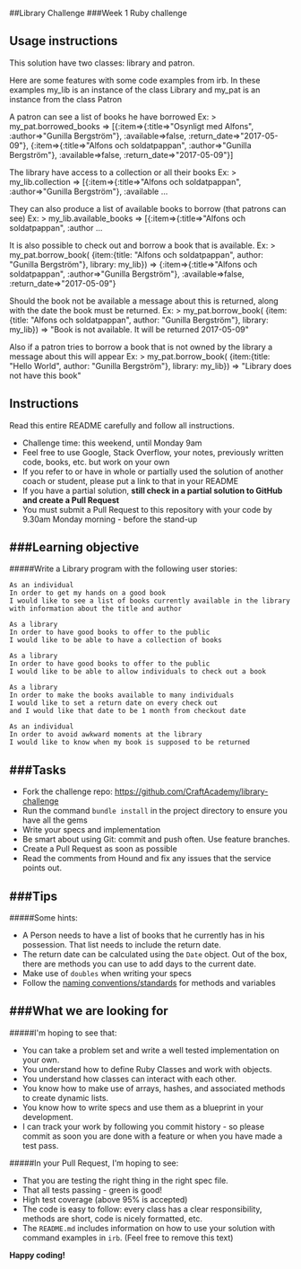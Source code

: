 ##Library Challenge
###Week 1 Ruby challenge

Usage instructions
----------------------
This solution have two classes: library and patron.

Here are some features with some code examples from irb.
In these examples my_lib is an instance of the class Library
and my_pat is an instance from the class Patron

A patron can see a list of books he have borrowed
Ex: > my_pat.borrowed_books
 => [{:item=>{:title=>"Osynligt med Alfons", :author=>"Gunilla Bergström"},
      :available=>false, :return_date=>"2017-05-09"},
      {:item=>{:title=>"Alfons och soldatpappan",
      :author=>"Gunilla Bergström"}, :available=>false,
      :return_date=>"2017-05-09"}]

The library have access to a collection or all their books
Ex: > my_lib.collection
 => [{:item=>{:title=>"Alfons och soldatpappan",
      :author=>"Gunilla Bergström"}, :available ...

They can also produce a list of available books to borrow (that patrons can see)
Ex: > my_lib.available_books
 => [{:item=>{:title=>"Alfons och soldatpappan", :author ...

It is also possible to check out and borrow a book that is available.
Ex: > my_pat.borrow_book( {item:{title: "Alfons och soldatpappan",
  author: "Gunilla Bergström"}, library: my_lib})
 => {:item=>{:title=>"Alfons och soldatpappan", :author=>"Gunilla Bergström"},
        :available=>false, :return_date=>"2017-05-09"}

Should the book not be available a message about this is returned, along
with the date the book must be returned.
Ex: > my_pat.borrow_book( {item:{title: "Alfons och soldatpappan",
  author: "Gunilla Bergström"}, library: my_lib})
 => "Book is not available. It will be returned 2017-05-09"

Also if a patron tries to borrow a book that is not owned by the library a
message about this will appear
Ex: > my_pat.borrow_book( {item:{title: "Hello World",
  author: "Gunilla Bergström"}, library: my_lib})
 => "Library does not have this book"







Instructions
-------
Read this entire README carefully and follow all instructions.

* Challenge time: this weekend, until Monday 9am
* Feel free to use Google, Stack Overflow, your notes, previously written code, books, etc. but work on your own
* If you refer to or have in whole or partially used the solution of another coach or student, please put a link to that in your README
* If you have a partial solution, **still check in a partial solution to GitHub and create a Pull Request**
* You must submit a Pull Request to this repository with your code by 9.30am Monday morning - before the stand-up


###Learning objective
----
#####Write a Library program with the following user stories:

```
As an individual
In order to get my hands on a good book
I would like to see a list of books currently available in the library
with information about the title and author
```

```
As a library
In order to have good books to offer to the public
I would like to be able to have a collection of books
```

```
As a library
In order to have good books to offer to the public
I would like to be able to allow individuals to check out a book
```

```
As a library
In order to make the books available to many individuals
I would like to set a return date on every check out
and I would like that date to be 1 month from checkout date
```

```
As an individual
In order to avoid awkward moments at the library
I would like to know when my book is supposed to be returned
```

###Tasks
----

* Fork the challenge repo: https://github.com/CraftAcademy/library-challenge
* Run the command `bundle install` in the project directory to ensure you have all the gems
* Write your specs and implementation
* Be smart about using Git: commit and push often. Use feature branches.
* Create a Pull Request as soon as possible
* Read the comments from Hound and fix any issues that the service points out.

###Tips
----

#####Some hints:
  * A Person needs to have a list of books that he currently has in his possession. That list needs to include the return date.
  * The return date can be calculated using the `Date` object. Out of the box, there are methods you can use to add days to the current date.
  * Make use of `doubles` when writing your specs
  * Follow the [naming conventions/standards](https://craftacademy.gitbooks.io/coding-as-a-craft/content/extras/naming_standards.html) for methods and variables

###What we are looking for
----
#####I'm hoping to see that:
* You can take a problem set and write a well tested implementation on your own.
* You understand how to define Ruby Classes and work with objects.
* You understand how classes can interact with each other.
* You know how to make use of arrays, hashes, and associated methods to create dynamic lists.
* You know how to write specs and use them as a blueprint in your development.
* I can track your work by following you commit history - so please commit as soon you are done with a feature or when you have made a test pass.

#####In your Pull Request, I'm hoping to see:
* That you are testing the right thing in the right spec file.
* That all tests passing - green is good!
* High test coverage (above 95% is accepted)
* The code is easy to follow: every class has a clear responsibility, methods are short, code is nicely formatted, etc.
* The `README.md` includes information on how to use your solution with command examples in `irb`. (Feel free to remove this text)


**Happy coding!**
